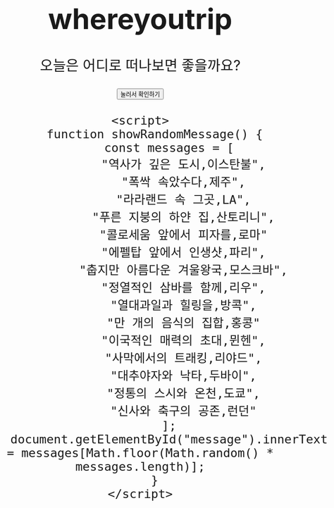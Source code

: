 # whereyoutrip
<!DOCTYPE html>
<html lang="ko">
<head>
    <meta charset="UTF-8">
    <meta name="viewport" content="width=device-width, initial-scale=1.0">
    <title>오늘의 여행지 추천🌎</title>
    <style>
        body {
            text-align: center;
            font-size: 2rem;
            margin-top: 20%;
        }
    </style>
</head>
<body>
    <p id="message">오늘은 어디로 떠나보면 좋을까요?</p>
    <button onclick="showRandomMessage()">눌러서 확인하기</button>

    <script>
        function showRandomMessage() {
            const messages = [
                "역사가 깊은 도시,이스탄불",
                "폭싹 속았수다,제주",
                "라라랜드 속 그곳,LA",
                "푸른 지붕의 하얀 집,산토리니",
                "콜로세움 앞에서 피자를,로마"
                "에펠탑 앞에서 인생샷,파리",
                "춥지만 아름다운 겨울왕국,모스크바",
                "정열적인 삼바를 함께,리우",
                "열대과일과 힐링을,방콕",
                "만 개의 음식의 집합,홍콩"
                "이국적인 매력의 초대,뮌헨",
                "사막에서의 트래킹,리야드",
                "대추야자와 낙타,두바이",
                "정통의 스시와 온천,도쿄",
                "신사와 축구의 공존,런던"
            ];
            document.getElementById("message").innerText = messages[Math.floor(Math.random() * messages.length)];
        }
    </script>
</body>
</html>
